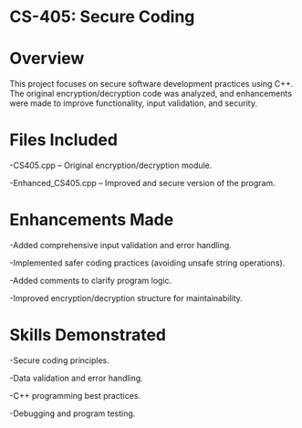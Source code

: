 # CS-405: Secure Coding
# Overview
This project focuses on secure software development practices using C++. The original encryption/decryption code was analyzed, and enhancements were made to improve functionality, input validation, and security.

# Files Included
-CS405.cpp – Original encryption/decryption module.

-Enhanced_CS405.cpp – Improved and secure version of the program.

# Enhancements Made
-Added comprehensive input validation and error handling.

-Implemented safer coding practices (avoiding unsafe string operations).

-Added comments to clarify program logic.

-Improved encryption/decryption structure for maintainability.

# Skills Demonstrated
-Secure coding principles.

-Data validation and error handling.

-C++ programming best practices.

-Debugging and program testing.
